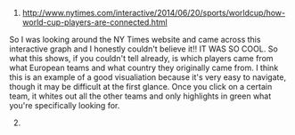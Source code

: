1. http://www.nytimes.com/interactive/2014/06/20/sports/worldcup/how-world-cup-players-are-connected.html


So I was looking around the NY Times website and came across this interactive graph and I honestly couldn't believe it!! IT WAS SO COOL. So what this shows, if you couldn't tell already, is which players came from what European teams and what country they originally came from. I think this is an example of a good visualiation because it's very easy to navigate, though it may be difficult at the first glance. Once you click on a certain team, it whites out all the other teams and only highlights in green what you're specifically looking for.


2. 
